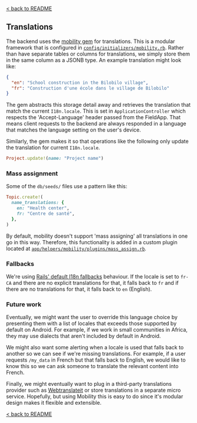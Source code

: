 [< back to README](https://github.com/truefootprint/field-backend#readme)

## Translations

The backend uses the [mobility gem](https://github.com/shioyama/mobility) for
translations. This is a modular framework that is configured in
[`config/initializers/mobility.rb`](https://github.com/truefootprint/field-backend/blob/master/config/initializers/mobility.rb).
Rather than have separate tables or columns for translations, we simply store
them in the same column as a JSONB type. An
example translation might look like:

```json
{
  "en": "School construction in the Bilobilo village",
  "fr": "Construction d'une école dans le village de Bilobilo"
}
```

The gem abstracts this storage detail away and retrieves the translation that
match the current `I18n.locale`. This is set in `ApplicationController` which
respects the 'Accept-Language' header passed from the FieldApp. That means
client requests to the backend are always responded in a language that matches
the language setting on the user's device.

Similarly, the gem makes it so that operations like the following only update
the translation for current `I18n.locale`.

```ruby
Project.update!(name: "Project name")
```

### Mass assignment

Some of the `db/seeds/` files use a pattern like this:

```ruby
Topic.create!(
  name_translations: {
    en: "Health center",
    fr: "Centre de santé",
  },
)
```

By default, mobility doesn't support 'mass assigning' all translations in one
go in this way. Therefore, this functionality is added in a custom plugin
located at [`app/helpers/mobility/plugins/mass_assign.rb`](https://github.com/truefootprint/field-backend/blob/master/app/helpers/mobility/plugins/mass_assign.rb).

### Fallbacks

We're using
[Rails' default I18n fallbacks](https://guides.rubyonrails.org/v6.0.0/configuring.html#configuring-i18n)
behaviour. If the locale is set to `fr-CA` and there are no explicit
translations for that, it falls back to `fr` and if there are no translations
for that, it falls back to `en` (English).

### Future work

Eventually, we might want the user to override this language choice by
presenting them with a list of locales that exceeds those supported by default
on Android. For example, if we work in small communities in Africa, they may
use dialects that aren't included by default in Android.

We might also want some alerting when a locale is used that falls back to
another so we can see if we're missing translations. For example, if a user
requests `/my_data` in French but that falls back to English, we would like to
know this so we can ask someone to translate the relevant content into French.

Finally, we might eventually want to plug in a third-party translations
provider such as [Webtranslateit](https://webtranslateit.com) or store
translations in a separate micro service. Hopefully, but using Mobility this is
easy to do since it's modular design makes it flexible and extensible.


[< back to README](https://github.com/truefootprint/field-backend#readme)
